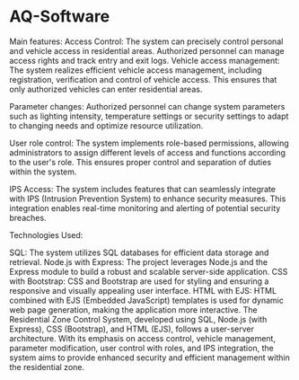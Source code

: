 # AQ-Software
Main features:
Access Control: The system can precisely control personal and vehicle access in residential areas. Authorized personnel can manage access rights and track entry and exit logs.
Vehicle access management: The system realizes efficient vehicle access management, including registration, verification and control of vehicle access. This ensures that only authorized vehicles can enter residential areas.

Parameter changes: Authorized personnel can change system parameters such as lighting intensity, temperature settings or security settings to adapt to changing needs and optimize resource utilization.

User role control: The system implements role-based permissions, allowing administrators to assign different levels of access and functions according to the user's role. This ensures proper control and separation of duties within the system.

IPS Access: The system includes features that can seamlessly integrate with IPS (Intrusion Prevention System) to enhance security measures. This integration enables real-time monitoring and alerting of potential security breaches.

Technologies Used:

SQL: The system utilizes SQL databases for efficient data storage and retrieval.
Node.js with Express: The project leverages Node.js and the Express module to build a robust and scalable server-side application.
CSS with Bootstrap: CSS and Bootstrap are used for styling and ensuring a responsive and visually appealing user interface.
HTML with EJS: HTML combined with EJS (Embedded JavaScript) templates is used for dynamic web page generation, making the application more interactive.
The Residential Zone Control System, developed using SQL, Node.js (with Express), CSS (Bootstrap), and HTML (EJS), follows a user-server architecture. With its emphasis on access control, vehicle management, parameter modification, user control with roles, and IPS integration, the system aims to provide enhanced security and efficient management within the residential zone.
